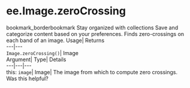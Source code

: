  
#  ee.Image.zeroCrossing 
bookmark_borderbookmark Stay organized with collections  Save and categorize content based on your preferences.
Finds zero-crossings on each band of an image. 
Usage| Returns  
---|---  
`Image.zeroCrossing()`| Image  
Argument| Type| Details  
---|---|---  
this: `image`| Image| The image from which to compute zero crossings.  
Was this helpful?
